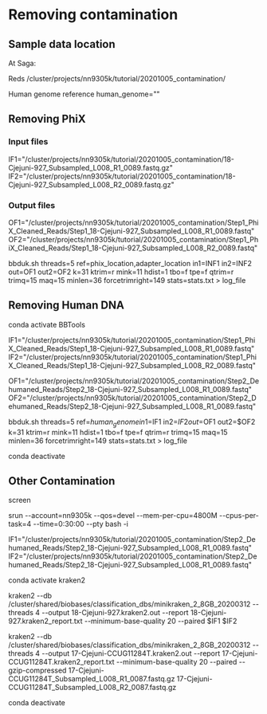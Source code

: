 # Removing contamination

## Sample data location
At Saga: 

Reds 
/cluster/projects/nn9305k/tutorial/20201005_contamination/

Human genome reference 
human_genome=""

## Removing PhiX

### Input files
IF1="/cluster/projects/nn9305k/tutorial/20201005_contamination/18-Cjejuni-927_Subsampled_L008_R1_0089.fastq.gz"
IF2="/cluster/projects/nn9305k/tutorial/20201005_contamination/18-Cjejuni-927_Subsampled_L008_R2_0089.fastq.gz"

### Output files
OF1="/cluster/projects/nn9305k/tutorial/20201005_contamination/Step1_PhiX_Cleaned_Reads/Step1_18-Cjejuni-927_Subsampled_L008_R1_0089.fastq"
OF2="/cluster/projects/nn9305k/tutorial/20201005_contamination/Step1_PhiX_Cleaned_Reads/Step1_18-Cjejuni-927_Subsampled_L008_R2_0089.fastq"

bbduk.sh threads=5 ref=phix_location,adapter_location in1=INF1 in2=INF2 out=OF1 out2=OF2 k=31 ktrim=r mink=11 hdist=1 tbo=f tpe=f qtrim=r trimq=15 maq=15 minlen=36 forcetrimright=149 stats=stats.txt > log_file

## Removing Human DNA 

conda activate BBTools

IF1="/cluster/projects/nn9305k/tutorial/20201005_contamination/Step1_PhiX_Cleaned_Reads/Step1_18-Cjejuni-927_Subsampled_L008_R1_0089.fastq"
IF2="/cluster/projects/nn9305k/tutorial/20201005_contamination/Step1_PhiX_Cleaned_Reads/Step1_18-Cjejuni-927_Subsampled_L008_R2_0089.fastq"

OF1="/cluster/projects/nn9305k/tutorial/20201005_contamination/Step2_Dehumaned_Reads/Step2_18-Cjejuni-927_Subsampled_L008_R1_0089.fastq"
OF2="/cluster/projects/nn9305k/tutorial/20201005_contamination/Step2_Dehumaned_Reads/Step2_18-Cjejuni-927_Subsampled_L008_R1_0089.fastq"

bbduk.sh threads=5 ref=$human_genome in1=$IF1 in2=$IF2 out=$OF1 out2=$OF2 k=31 ktrim=r mink=11 hdist=1 tbo=f tpe=f qtrim=r trimq=15 maq=15 minlen=36 forcetrimright=149 stats=stats.txt > log_file

conda deactivate

## Other Contamination

screen

srun --account=nn9305k --qos=devel --mem-per-cpu=4800M --cpus-per-task=4 --time=0:30:00 --pty bash -i

IF1="/cluster/projects/nn9305k/tutorial/20201005_contamination/Step2_Dehumaned_Reads/Step2_18-Cjejuni-927_Subsampled_L008_R1_0089.fastq"
IF2="/cluster/projects/nn9305k/tutorial/20201005_contamination/Step2_Dehumaned_Reads/Step2_18-Cjejuni-927_Subsampled_L008_R1_0089.fastq"

conda activate kraken2

kraken2 --db /cluster/shared/biobases/classification_dbs/minikraken_2_8GB_20200312 --threads 4 --output 18-Cjejuni-927.kraken2.out --report 18-Cjejuni-927.kraken2_report.txt --minimum-base-quality 20 --paired $IF1 $IF2


kraken2 --db /cluster/shared/biobases/classification_dbs/minikraken_2_8GB_20200312 --threads 4 --output 17-Cjejuni-CCUG11284T.kraken2.out --report 17-Cjejuni-CCUG11284T.kraken2_report.txt --minimum-base-quality 20 --paired --gzip-compressed 17-Cjejuni-CCUG11284T_Subsampled_L008_R1_0087.fastq.gz 17-Cjejuni-CCUG11284T_Subsampled_L008_R2_0087.fastq.gz

conda deactivate
